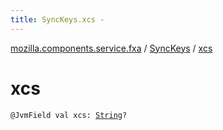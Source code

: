 ```yaml
---
title: SyncKeys.xcs - 
---
```


[mozilla.components.service.fxa](../index.html) / [SyncKeys](index.html) / [xcs](./xcs.html)

# xcs

`@JvmField val xcs: `[`String`](https://kotlinlang.org/api/latest/jvm/stdlib/kotlin/-string/index.html)`?`